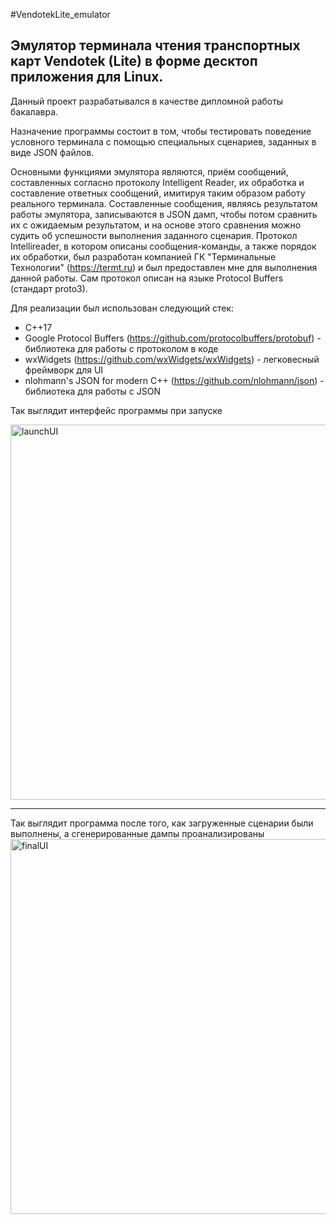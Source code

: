 #VendotekLite_emulator
## Эмулятор терминала чтения транспортных карт Vendotek (Lite) в форме десктоп приложения для Linux.

Данный проект разрабатывался в качестве дипломной работы бакалавра.

Назначение программы состоит в том, чтобы тестировать поведение условного терминала с помощью специальных сценариев, заданных в виде JSON файлов.

Основными функциями эмулятора являются, приём сообщений, составленных согласно протоколу Intelligent Reader, их обработка и составление ответных сообщений, имитируя таким образом работу реального терминала. Составленные сообщения, являясь результатом работы эмулятора, записываются в JSON дамп, чтобы потом сравнить их с ожидаемым результатом, и на основе этого сравнения можно судить об успешности выполнения заданного сценария.
Протокол Intellireader, в котором описаны сообщения-команды, а также порядок их обработки, был разработан компанией ГК "Терминальные Технологии" (https://termt.ru) и был предоставлен мне для выполнения данной работы. Сам протокол описан на языке Protocol Buffers (стандарт proto3).

Для реализации был использован следующий стек:
 - С++17
 - Google Protocol Buffers (https://github.com/protocolbuffers/protobuf) - библиотека для работы с протоколом в коде
 - wxWidgets (https://github.com/wxWidgets/wxWidgets) - легковесный фреймворк для UI
 - nlohmann's JSON for modern C++ (https://github.com/nlohmann/json) - библиотека для работы с JSON

Так выглядит интерфейс программы при запуске

<img src="https://github.com/user-attachments/assets/b5adb248-fc6c-4f76-bb10-47db28a12503" alt="launchUI" width="600"/>

---

Так выглядит программа после того, как загруженные сценарии были выполнены, а сгенерированные дампы проанализированы
<img src="https://github.com/user-attachments/assets/8ce7e7f1-06e3-410f-921e-b6b7794095c8" alt="finalUI" width="600"/>
